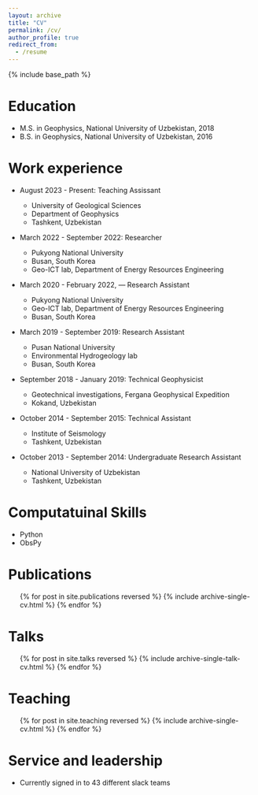 ```yaml
---
layout: archive
title: "CV"
permalink: /cv/
author_profile: true
redirect_from:
  - /resume
---
```


{% include base_path %}

Education
======
* M.S. in Geophysics, National University of Uzbekistan, 2018
* B.S. in Geophysics, National University of Uzbekistan, 2016

Work experience
======
* August 2023 - Present: Teaching Assissant
  * University of Geological Sciences
  * Department of Geophysics
  * Tashkent, Uzbekistan

* March 2022 - September 2022: Researcher
  * Pukyong National University
  * Busan, South Korea
  * Geo-ICT lab, Department of Energy Resources Engineering
 
* March 2020 - February 2022, — Research Assistant
  * Pukyong National University
  * Geo-ICT lab, Department of Energy Resources Engineering
  * Busan, South Korea

* March 2019 - September 2019: Research Assistant
  * Pusan National University
  * Environmental Hydrogeology lab
  * Busan, South Korea
 
* September 2018 - January 2019: Technical Geophysicist
  * Geotechnical investigations, Fergana Geophysical Expedition
  * Kokand, Uzbekistan

* October 2014 - September 2015: Technical Assistant
  * Institute of Seismology
  * Tashkent, Uzbekistan

* October 2013 - September 2014: Undergraduate Research Assistant
  * National University of Uzbekistan
  * Tashkent, Uzbekistan

  
Computatuinal Skills
======
* Python
* ObsPy

Publications
======
  <ul>{% for post in site.publications reversed %}
    {% include archive-single-cv.html %}
  {% endfor %}</ul>
  
Talks
======
  <ul>{% for post in site.talks reversed %}
    {% include archive-single-talk-cv.html  %}
  {% endfor %}</ul>
  
Teaching
======
  <ul>{% for post in site.teaching reversed %}
    {% include archive-single-cv.html %}
  {% endfor %}</ul>
  
Service and leadership
======
* Currently signed in to 43 different slack teams
